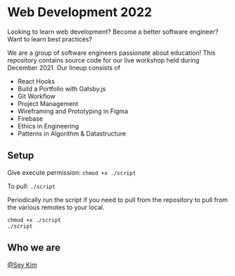 # Web Development 2022

Looking to learn web development? Become a better software engineer? Want to learn best practices?

We are a group of software engineers passionate about education! This repository contains source code for our live workshop held during December 2021. Our lineup consists of

- React Hooks
- Build a Portfolio with Gatsby.js
- Git Workflow
- Project Management
- Wireframing and Prototyping in Figma
- Firebase
- Ethics in Engineering
- Patterns in Algorithm & Datastructure

## Setup

Give execute permission: `chmod +x ./script`

To pull: `./script`

Periodically run the script if you need to pull from the repository to pull from the various remotes to your local.

```
chmod +x ./script
./script
```

## Who we are

[@Sey Kim](www.linkedin.com/in/sey-kim)
